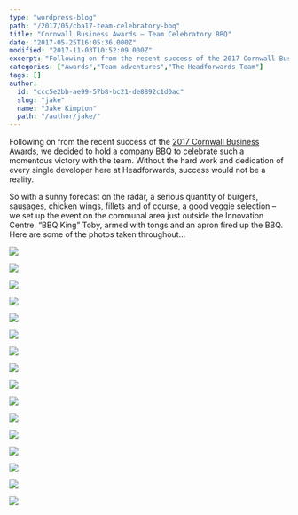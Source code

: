 ```yaml
---
type: "wordpress-blog"
path: "/2017/05/cba17-team-celebratory-bbq"
title: "Cornwall Business Awards – Team Celebratory BBQ"
date: "2017-05-25T16:05:36.000Z"
modified: "2017-11-03T10:52:09.000Z"
excerpt: "Following on from the recent success of the 2017 Cornwall Business Awards, we decided to hold a company BBQ to celebrate such a momentous victory with the team. Without the hard work and dedication of every single developer here at Headforwards, success would not be a reality. So with a sunny forecast on the radar, a serious quantity …"
categories: ["Awards","Team adventures","The Headforwards Team"]
tags: []
author:
  id: "ccc5e2bb-ae99-57b8-bc21-de8892c1d0ac"
  slug: "jake"
  name: "Jake Kimpton"
  path: "/author/jake/"
---
```

Following on from the recent success of the [2017 Cornwall Business Awards](https://www.headforwards.com/2017/05/triple-win-cornwall-business-awards-2017/), we decided to hold a company BBQ to celebrate such a momentous victory with the team. Without the hard work and dedication of every single developer here at Headforwards, success would not be a reality.

So with a sunny forecast on the radar, a serious quantity of burgers, sausages, chicken wings, fillets and of course, a good veggie selection – we set up the event on the communal area just outside the Innovation Centre. “BBQ King” Toby, armed with tongs and an apron fired up the BBQ. Here are some of the photos taken throughout…


<section class="gallery">


![](/wp-content/uploads/2017/05/IMG_0058-web-3000.jpg)

![](/wp-content/uploads/2017/05/IMG_0051-web-3000.jpg)

![](/wp-content/uploads/2017/05/IMG_0090-web-3000.jpg)

![](/wp-content/uploads/2017/05/IMG_0084-web-3000.jpg)

![](/wp-content/uploads/2017/05/IMG_0099-web-3000.jpg)

![](/wp-content/uploads/2017/05/IMG_0094-web-3000.jpg)

![](/wp-content/uploads/2017/05/IMG_0104-web-3000.jpg)

![](/wp-content/uploads/2017/05/IMG_0110-web-3000.jpg)

![](/wp-content/uploads/2017/05/IMG_0112-web-3000.jpg)

![](/wp-content/uploads/2017/05/IMG_0120-web-3000-1.jpg)

![](/wp-content/uploads/2017/05/IMG_0124-web-3000.jpg)

![](/wp-content/uploads/2017/05/IMG_0129-web-3000.jpg)

![](/wp-content/uploads/2017/05/IMG_0131-web-3000.jpg)

![](/wp-content/uploads/2017/05/IMG_0135-web-3000.jpg)

![](/wp-content/uploads/2017/05/IMG_0155-web-edit.jpg)

![](/wp-content/uploads/2017/05/IMG_0151-web-edit.jpg)

</section>

